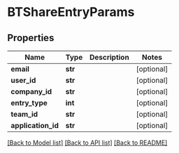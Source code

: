 # BTShareEntryParams

## Properties
Name | Type | Description | Notes
------------ | ------------- | ------------- | -------------
**email** | **str** |  | [optional] 
**user_id** | **str** |  | [optional] 
**company_id** | **str** |  | [optional] 
**entry_type** | **int** |  | [optional] 
**team_id** | **str** |  | [optional] 
**application_id** | **str** |  | [optional] 

[[Back to Model list]](../README.md#documentation-for-models) [[Back to API list]](../README.md#documentation-for-api-endpoints) [[Back to README]](../README.md)


